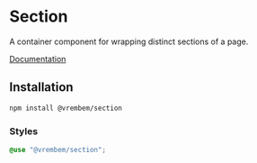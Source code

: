 # Section

A container component for wrapping distinct sections of a page.

[Documentation](https://vrembem.com/packages/section)

## Installation

```sh
npm install @vrembem/section
```

### Styles

```scss
@use "@vrembem/section";
```
